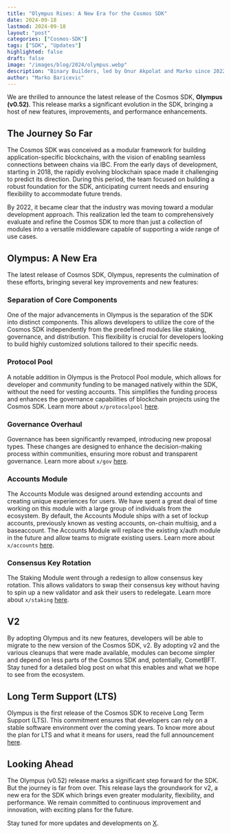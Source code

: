 ```yaml
---
title: "Olympus Rises: A New Era for the Cosmos SDK"
date: 2024-09-18
lastmod: 2024-09-18
layout: "post"
categories: ["Cosmos-SDK"]
tags: ["SDK", "Updates"]
highlighted: false
draft: false
image: "/images/blog/2024/olympus.webp"
description: "Binary Builders, led by Onur Akpolat and Marko since 2022, is a technology company that focuses on building, growing, and operating blockchains."
author: "Marko Baricevic"
---
```



We are thrilled to announce the latest release of the Cosmos SDK, **Olympus (v0.52)**. This release marks a significant evolution in the SDK, bringing a host of new features, improvements, and performance enhancements.

## The Journey So Far

The Cosmos SDK was conceived as a modular framework for building application-specific blockchains, with the vision of enabling seamless connections between chains via IBC. From the early days of development, starting in 2018, the rapidly evolving blockchain space made it challenging to predict its direction. During this period, the team focused on building a robust foundation for the SDK, anticipating current needs and ensuring flexibility to accommodate future trends.

By 2022, it became clear that the industry was moving toward a modular development approach. This realization led the team to comprehensively evaluate and refine the Cosmos SDK to more than just a collection of modules into a versatile middleware capable of supporting a wide range of use cases.

## Olympus: A New Era

The latest release of Cosmos SDK, Olympus, represents the culmination of these efforts, bringing several key improvements and new features:

### Separation of Core Components

One of the major advancements in Olympus is the separation of the SDK into distinct components. This allows developers to utilize the core of the Cosmos SDK independently from the predefined modules like staking, governance, and distribution. This flexibility is crucial for developers looking to build highly customized solutions tailored to their specific needs.

### Protocol Pool

A notable addition in Olympus is the Protocol Pool module, which allows for developer and community funding to be managed natively within the SDK, without the need for vesting accounts. This simplifies the funding process and enhances the governance capabilities of blockchain projects using the Cosmos SDK. Learn more about `x/protocolpool` [here](https://docs.cosmos.network/main/build/modules/protocolpool).

### Governance Overhaul

Governance has been significantly revamped, introducing new proposal types. These changes are designed to enhance the decision-making process within communities, ensuring more robust and transparent governance. Learn more about `x/gov` [here](https://docs.cosmos.network/main/build/modules/gov).

### Accounts Module

The Accounts Module was designed around extending accounts and creating unique experiences for users. We have spent a great deal of time working on this module with a large group of individuals from the ecosystem. By default, the Accounts Module ships with a set of lockup accounts, previously known as vesting accounts, on-chain multisig, and a baseaccount. The Accounts Module will replace the existing x/auth module in the future and allow teams to migrate existing users. Learn more about `x/accounts` [here](https://docs.cosmos.network/main/build/modules/accounts).

### Consensus Key Rotation

The Staking Module went through a redesign to allow consensus key rotation. This allows validators to swap their consensus key without having to spin up a new validator and ask their users to redelegate. Learn more about `x/staking` [here](https://docs.cosmos.network/main/build/modules/staking).

## V2

By adopting Olympus and its new features, developers will be able to migrate to the new version of the Cosmos SDK, v2. By adopting v2 and the various cleanups that were made available, modules can become simpler and depend on less parts of the Cosmos SDK and, potentially, CometBFT. Stay tuned for a detailed blog post on what this enables and what we hope to see from the ecosystem.

## Long Term Support (LTS)

Olympus is the first release of the Cosmos SDK to receive Long Term Support (LTS). This commitment ensures that developers can rely on a stable software environment over the coming years. To know more about the plan for LTS and what it means for users, read the full announcement [here](/blog/announcing-long-term-support-lts).

## Looking Ahead

The Olympus (v0.52) release marks a significant step forward for the SDK. But the journey is far from over. This release lays the groundwork for v2, a new era for the SDK which brings even greater modularity, flexibility, and performance. We remain committed to continuous improvement and innovation, with exciting plans for the future.

Stay tuned for more updates and developments on [X](https://x.com/cosmos_sdk). 